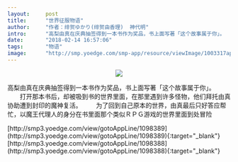 ```yaml
---
layout:     post
title:      "世界征服物语"
author:     "作者：绯贺ゆかり(绯贺由香理)  神代明"
intro:      "高梨由真在庆典抽签得到一本书作为奖品，书上面写著「这个故事属于你」。 　　打开那本书后，却被吸到书的世界里面，在那里遇到许多怪物，他们拜托由真协助遭到封印的魔神复活。 　　为了回到自己原本的世界，由真最后只好答应帮忙，以魔王代理人的身分在书里面那个类似ＲＰＧ游戏的世界里面到处冒险"
date:       "2018-02-14 16:57:06"
tags:       "物语"
image:      "http://smp.yoedge.com/smp-app/resource/viewImage/1003317appline.png"
---
```

<div style="text-align: center">
<p><img src="http://smp.yoedge.com/smp-app/resource/viewImage/1003317appline.png"/></p>
</div>
<p class="post-meta">
<span>高梨由真在庆典抽签得到一本书作为奖品，书上面写著「这个故事属于你」。 　　打开那本书后，却被吸到书的世界里面，在那里遇到许多怪物，他们拜托由真协助遭到封印的魔神复活。 　　为了回到自己原本的世界，由真最后只好答应帮忙，以魔王代理人的身分在书里面那个类似ＲＰＧ游戏的世界里面到处冒险</span>
</p>
[http://smp3.yoedge.com/view/gotoAppLine/1098389](http://smp3.yoedge.com/view/gotoAppLine/1098389){:target="_blank"}
[http://smp3.yoedge.com/view/gotoAppLine/1098388](http://smp3.yoedge.com/view/gotoAppLine/1098388){:target="_blank"}


